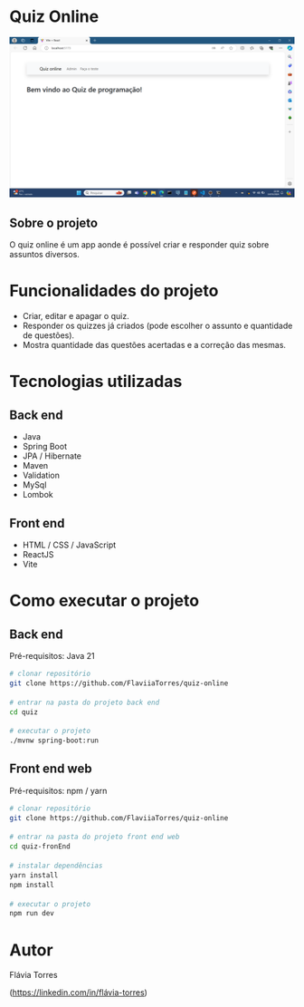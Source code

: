 # Quiz Online

![Logo of the project](https://github.com/FlaviiaTorres/quiz-online/blob/master/src/main/resources/templates/quiz-front/vite-project/src/assets/tela%20inicial.png)

## Sobre o projeto
O quiz online é um app aonde é possível criar e responder quiz sobre assuntos diversos.

# Funcionalidades do projeto
- Criar, editar e apagar o quiz.
- Responder os quizzes já criados (pode escolher o assunto e quantidade de questões).
- Mostra quantidade das questões acertadas e a correção das mesmas.

# Tecnologias utilizadas
## Back end
- Java
- Spring Boot
- JPA / Hibernate
- Maven
- Validation
- MySql
- Lombok
## Front end
- HTML / CSS / JavaScript
- ReactJS
- Vite

# Como executar o projeto

## Back end
Pré-requisitos: Java 21

```bash
# clonar repositório
git clone https://github.com/FlaviiaTorres/quiz-online

# entrar na pasta do projeto back end
cd quiz

# executar o projeto
./mvnw spring-boot:run
```

## Front end web
Pré-requisitos: npm / yarn

```bash
# clonar repositório
git clone https://github.com/FlaviiaTorres/quiz-online

# entrar na pasta do projeto front end web
cd quiz-fronEnd

# instalar dependências
yarn install
npm install

# executar o projeto
npm run dev
```



# Autor

Flávia Torres

(https://linkedin.com/in/flávia-torres)
